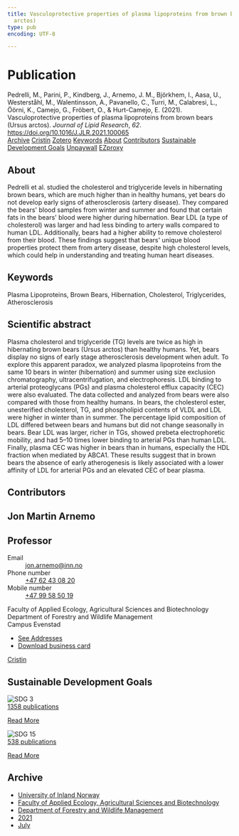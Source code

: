 ```yaml
---
title: Vasculoprotective properties of plasma lipoproteins from brown bears (Ursus
  arctos)
type: pub
encoding: UTF-8

---
```

<h1>Publication</h1>
<article id="csl-bib-container-URP4HSC4" class="csl-bib-container">
  <div class="csl-bib-body"> <div class="csl-entry">Pedrelli, M., Parini, P., Kindberg, J., Arnemo, J. M., Björkhem, I., Aasa, U., Westerståhl, M., Walentinsson, A., Pavanello, C., Turri, M., Calabresi, L., Öörni, K., Camejo, G., Fröbert, O., &#38; Hurt-Camejo, E. (2021). Vasculoprotective properties of plasma lipoproteins from brown bears (Ursus arctos). <i>Journal of Lipid Research</i>, <i>62</i>. <a href="https://doi.org/10.1016/J.JLR.2021.100065">https://doi.org/10.1016/J.JLR.2021.100065</a></div> </div>
  <div class="csl-bib-buttons">
    <a href="#taxonomy-article-URP4HSC4" alt="archive" class="csl-bib-button">Archive</a>
    <a href="https://app.cristin.no/results/show.jsf?id=1921885" alt="Cristin" class="csl-bib-button">Cristin</a>
    <a href="http://zotero.org/groups/5881554/items/URP4HSC4" alt="Zotero" class="csl-bib-button">Zotero</a>
    <a href="#keywords-article-URP4HSC4" alt="keywords" class="csl-bib-button">Keywords</a>
    <a href="#about-article-URP4HSC4" alt="about_pub" class="csl-bib-button">About</a>
    <a href="#contributors-article-URP4HSC4" alt="contributors" class="csl-bib-button">Contributors</a>
    <a href="#sdg-article-URP4HSC4" alt="sdg" class="csl-bib-button">Sustainable Development Goals</a>
    <a href="http://www.jlr.org/article/S002222752100047X/pdf" alt="Unpaywall" class="csl-bib-button">Unpaywall</a>
    <a href="http://www.jlr.org/article/S002222752100047X/pdf" alt="EZproxy" class="csl-bib-button">EZproxy</a>
  </div>
  <div id="csl-bib-meta-container-URP4HSC4"></div>
</article>
<div id="csl-bib-meta-URP4HSC4" class="csl-bib-meta">
  <article id="about-article-URP4HSC4" class="about_pub-article">
    <h1>About</h1>
    Pedrelli et al. studied the cholesterol and triglyceride levels in hibernating brown bears, which are much higher than in healthy humans, yet bears do not develop early signs of atherosclerosis (artery disease). They compared the bears' blood samples from winter and summer and found that certain fats in the bears' blood were higher during hibernation. Bear LDL (a type of cholesterol) was larger and had less binding to artery walls compared to human LDL. Additionally, bears had a higher ability to remove cholesterol from their blood. These findings suggest that bears' unique blood properties protect them from artery disease, despite high cholesterol levels, which could help in understanding and treating human heart diseases.
  </article>
  <article id="keywords-article-URP4HSC4" class="keywords-article">
    <h1>Keywords</h1>
    Plasma Lipoproteins, Brown Bears, Hibernation, Cholesterol, Triglycerides, Atherosclerosis
  </article>
  <article id="abstract-article-URP4HSC4" class="abstract-article">
    <h1>Scientific abstract</h1>
    Plasma cholesterol and triglyceride (TG) levels are twice as high in hibernating brown bears (Ursus arctos) than healthy humans. Yet, bears display no signs of early stage atherosclerosis development when adult. To explore this apparent paradox, we analyzed plasma lipoproteins from the same 10 bears in winter (hibernation) and summer using size exclusion chromatography, ultracentrifugation, and electrophoresis. LDL binding to arterial proteoglycans (PGs) and plasma cholesterol efflux capacity (CEC) were also evaluated. The data collected and analyzed from bears were also compared with those from healthy humans. In bears, the cholesterol ester, unesterified cholesterol, TG, and phospholipid contents of VLDL and LDL were higher in winter than in summer. The percentage lipid composition of LDL differed between bears and humans but did not change seasonally in bears. Bear LDL was larger, richer in TGs, showed prebeta electrophoretic mobility, and had 5–10 times lower binding to arterial PGs than human LDL. Finally, plasma CEC was higher in bears than in humans, especially the HDL fraction when mediated by ABCA1. These results suggest that in brown bears the absence of early atherogenesis is likely associated with a lower affinity of LDL for arterial PGs and an elevated CEC of bear plasma.
  </article>
  <article id="contributors-article-URP4HSC4" class="contributors-article">
    <h1>Contributors</h1>
    <div class="personas"> <div class="vrtx-hinn-person-card"> <div class="photo"> <i class="lar la-user-circle missing-person"></i> </div> <div class="info"> <hgroup><h1>Jon Martin Arnemo</h1> <h2>Professor</h2> </hgroup><dl> <dt>Email</dt> <dd> <a href="mailto:jon.arnemo@inn.no">jon.arnemo@inn.no</a> </dd> <dt>Phone number</dt> <dd><a href="tel:+4762430820"> +47 62 43 08 20 </a></dd> <dt>Mobile number</dt> <dd><a href="tel:+4799585019"> +47 99 58 50 19 </a></dd> </dl> <p> Faculty of Applied Ecology, Agricultural Sciences and Biotechnology<br> Department of Forestry and Wildlife Management<br> Campus Evenstad </p> <ul class="vrtx-hinn-links"> <li><a href="https://www.inn.no/english/find-an-employee/jon-arnemo.html#vrtx-hinn-addresses">See Addresses</a></li> <li><a href="https://www.inn.no/english/find-an-employee/jon-arnemo.html?vrtx=vcf">Download business card</a></li> </ul> </div> </div> <a href="https://app.cristin.no/persons/show.jsf?id=328246" alt="Cristin URL" class="personas-cristin">Cristin</a> </div>
  </article>
  <article id="sdg-article-URP4HSC4" class="sdg-article">
    <h1>Sustainable Development Goals</h1>
    <div class="sdg-container"><div id="sdg3" class="sdg">
        <img src="{{< params subfolder >}}images/sdg/sdg03_en.png" class="image" alt="SDG 3">
        <div class="sdg-overlay">
          <a href="/en/archive/?key=?sdg=3#archive" class="sdg-publication-count"><span>1358</span> publications</a>
          <p><a href="https://sdgs.un.org/goals/goal3" class="sdg-read-more">Read More</a></p>
        </div>
      </div> <div id="sdg15" class="sdg">
        <img src="{{< params subfolder >}}images/sdg/sdg15_en.png" class="image" alt="SDG 15">
        <div class="sdg-overlay">
          <a href="/en/archive/?key=?sdg=15#archive" class="sdg-publication-count"><span>538</span> publications</a>
          <p><a href="https://sdgs.un.org/goals/goal15" class="sdg-read-more">Read More</a></p>
        </div>
      </div></div>
  </article>
  <article id="taxonomy-article-URP4HSC4" class="taxonomy-article">
    <h1>Archive</h1>
    <ul>
      <li>
        <a href="/en/archive/?key=3DCRN523">University of Inland Norway</a>
      </li>
      <li>
        <a href="/en/archive/?key=T77LXH6D">Faculty of Applied Ecology, Agricultural Sciences and Biotechnology</a>
      </li>
      <li>
        <a href="/en/archive/?key=7TRARPE3">Department of Forestry and Wildlife Management</a>
      </li>
      <li>
        <a href="/en/archive/?key=5LT6Q2XL">2021</a>
      </li>
      <li>
        <a href="/en/archive/?key=3BIKDGX3">July</a>
      </li>
    </ul>
  </article>
</div>
